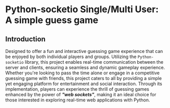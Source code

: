 # Python-socketio Single/Multi User: A simple guess game

## Introduction

 Designed to offer a fun and interactive guessing game experience that can be enjoyed by both individual players and groups. Utilizing the `Python-socketio` library, this project enables real-time communication between the server and clients, ensuring a seamless and dynamic gameplay experience. Whether you're looking to pass the time alone or engage in a competitive guessing game with friends, this project caters to all by providing a simple yet engaging platform for entertainment and social interaction. Through its implementation, players can experience the thrill of guessing games enhanced by the power of ***"web sockets"***, making it an ideal choice for those interested in exploring real-time web applications with Python.

